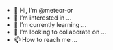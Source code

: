 - 👋 Hi, I’m @meteor-or
- 👀 I’m interested in ...
- 🌱 I’m currently learning ...
- 💞️ I’m looking to collaborate on ...
- 📫 How to reach me ...

<!---
meteor-or/meteor-or is a ✨ special ✨ repository because its `README.md` (this file) appears on your GitHub profile.
You can click the Preview link to take a look at your changes.
--->

